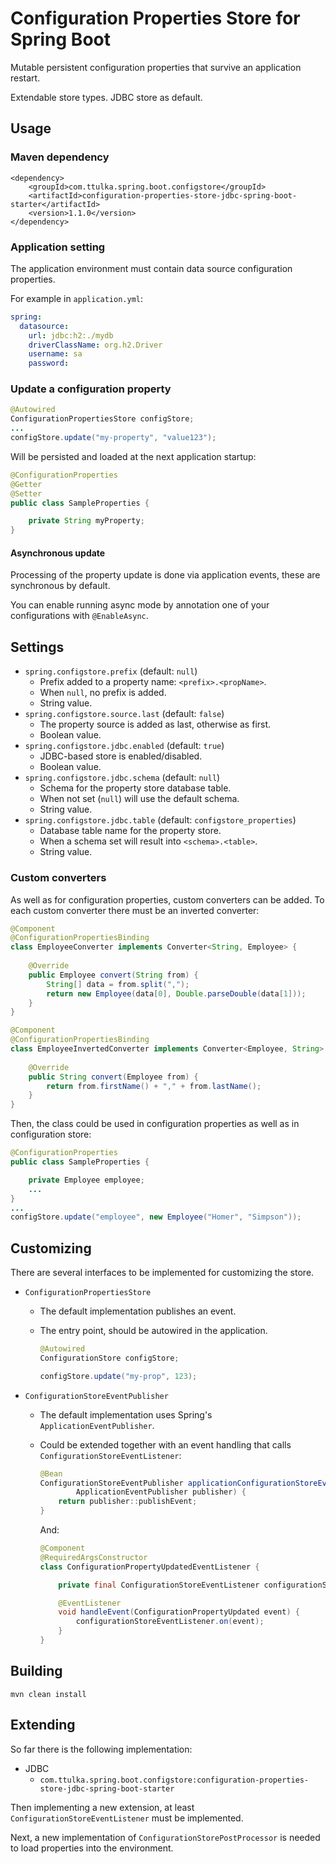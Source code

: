 # Configuration Properties Store for Spring Boot

Mutable persistent configuration properties that survive an application restart.

Extendable store types. JDBC store as default. 

## Usage

### Maven dependency

```
<dependency>
    <groupId>com.ttulka.spring.boot.configstore</groupId>
    <artifactId>configuration-properties-store-jdbc-spring-boot-starter</artifactId>
    <version>1.1.0</version>
</dependency>
```

### Application setting

The application environment must contain data source configuration properties.

For example in `application.yml`: 

```yaml
spring:
  datasource:
    url: jdbc:h2:./mydb
    driverClassName: org.h2.Driver
    username: sa
    password:
```

### Update a configuration property

```java
@Autowired
ConfigurationPropertiesStore configStore;
...
configStore.update("my-property", "value123");
```

Will be persisted and loaded at the next application startup:

```java
@ConfigurationProperties
@Getter
@Setter
public class SampleProperties {

    private String myProperty;
}
```

#### Asynchronous update

Processing of the property update is done via application events, these are synchronous by default.

You can enable running async mode by annotation one of your configurations with `@EnableAsync`.

## Settings

- `spring.configstore.prefix` (default: `null`) 
  - Prefix added to a property name: `<prefix>.<propName>`.
  - When `null`, no prefix is added.
  - String value.
- `spring.configstore.source.last` (default: `false`)
  - The property source is added as last, otherwise as first. 
  - Boolean value.
- `spring.configstore.jdbc.enabled` (default: `true`)
  - JDBC-based store is enabled/disabled.
  - Boolean value. 
- `spring.configstore.jdbc.schema` (default: `null`)
  - Schema for the property store database table.
  - When not set (`null`) will use the default schema.
  - String value.
- `spring.configstore.jdbc.table` (default: `configstore_properties`)
  - Database table name for the  property store.
  - When a schema set will result into `<schema>.<table>`.
  - String value.
  
### Custom converters

As well as for configuration properties, custom converters can be added. To each custom converter there must be an inverted converter:

```java
@Component
@ConfigurationPropertiesBinding
class EmployeeConverter implements Converter<String, Employee> {
 
    @Override
    public Employee convert(String from) {
        String[] data = from.split(",");
        return new Employee(data[0], Double.parseDouble(data[1]));
    }
}

@Component
@ConfigurationPropertiesBinding
class EmployeeInvertedConverter implements Converter<Employee, String> {
 
    @Override
    public String convert(Employee from) {
        return from.firstName() + "," + from.lastName();
    }
}
```

Then, the class could be used in configuration properties as well as in configuration store:

```java
@ConfigurationProperties
public class SampleProperties {

    private Employee employee;
    ...
}
...
configStore.update("employee", new Employee("Homer", "Simpson"));
```
  
## Customizing

There are several interfaces to be implemented for customizing the store.

- `ConfigurationPropertiesStore`
  - The default implementation publishes an event.
  - The entry point, should be autowired in the application.
  
      ```java
      @Autowired
      ConfigurationStore configStore;
    
      configStore.update("my-prop", 123);
      ```
    
- `ConfigurationStoreEventPublisher`
  - The default implementation uses Spring's `ApplicationEventPublisher`.
  - Could be extended together with an event handling that calls `ConfigurationStoreEventListener`:
    
    ```java
    @Bean
    ConfigurationStoreEventPublisher applicationConfigurationStoreEventPublisher(
            ApplicationEventPublisher publisher) {
        return publisher::publishEvent;
    }
    ```
    
    And:
      
    ```java
    @Component
    @RequiredArgsConstructor
    class ConfigurationPropertyUpdatedEventListener {

        private final ConfigurationStoreEventListener configurationStoreEventListener;

        @EventListener
        void handleEvent(ConfigurationPropertyUpdated event) {
            configurationStoreEventListener.on(event);
        }
    }
    ```
    
## Building

```
mvn clean install
```
    
## Extending 

So far there is the following implementation:

- JDBC
    - `com.ttulka.spring.boot.configstore:configuration-properties-store-jdbc-spring-boot-starter`

Then implementing a new extension, at least `ConfigurationStoreEventListener` must be implemented.

Next, a new implementation of `ConfigurationStorePostProcessor` is needed to load properties into the environment. 
